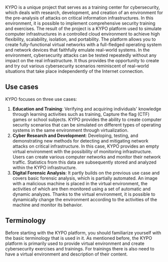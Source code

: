 KYPO is a unique project that serves as a training center for cybersecurity, which deals with research, development, and creation of an environment for the pre-analysis of attacks on critical information infrastructures. In this environment, it is possible to implement comprehensive security training and exercises. The result of the project is a KYPO platform used to simulate computer infrastructures in a controlled cloud environment to achieve high flexibility, scalability, isolation, and portability. The platform allows you to create fully-functional virtual networks with a full-fledged operating system and network devices that faithfully emulate real-world systems. In the environment, cybersecurity attacks can be tested repeatedly without any impact on the real infrastructure. It thus provides the opportunity to create and try out various cybersecurity scenarios reminiscent of real-world situations that take place independently of the Internet connection.


## Use cases
KYPO focuses on three use cases:

  1. **Education and Training**: Verifying and acquiring individuals' knowledge through learning activities such as training, Capture the flag (CTF) games or school subjects. KYPO provides the ability to create computer security scenarios that can be simulated on different types of operating systems in the same environment through virtualization. 
  2. **Cyber Research and Development**: Developing, testing, and demonstrating new methods for detecting and mitigating network attacks on critical infrastructure. In this case, KYPO provides an empty virtual environment with the possibility of monitoring infrastructure. Users can create various computer networks and monitor their network traffic. Statistics from this data are subsequently stored and analyzed within the KYPO infrastructure.
  3. **Digital Forensic Analysis**: It partly builds on the previous use case and covers basic forensic analysis, which is partially automated. An image with a malicious machine is placed in the virtual environment, the activities of which are then monitored using a set of automatic and dynamic analyzes. Thanks to the virtual environment, it is possible to dynamically change the environment according to the activities of the machine and monitor its behavior.


## Terminology
Before starting with the KYPO platform, you should familiarize yourself with the basic terminology that is used in it. As mentioned before, the KYPO platform is primarily used to provide virtual environment and create cybersecurity exercises and trainings. For trainings there is also need to have a virtual environment and description of their content.

